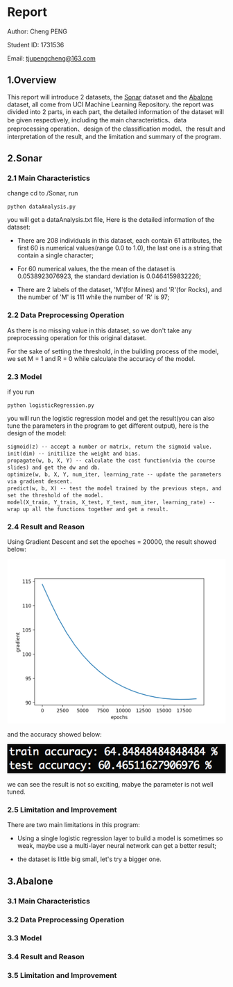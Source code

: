 # Report

Author: Cheng PENG 

Student ID: 1731536

Email: tjupengcheng@163.com

## 1.Overview

This report will introduce 2 datasets, the [Sonar](http://archive.ics.uci.edu/ml/datasets/Connectionist+Bench+%28Sonar%2C+Mines+vs.+Rocks%29) dataset and the [Abalone](http://archive.ics.uci.edu/ml/datasets/Abalone) dataset, all come from UCI Machine Learning Repository. the report was divided into 2 parts, in each part, the detailed information of the dataset will be given respectively, including the main characteristics、data preprocessing operation、design of the classification model、the result and interpretation of the result, and the limitation and summary of the program.


## 2.Sonar

### 2.1 Main Characteristics

change cd to /Sonar, run

	python dataAnalysis.py

you will get a dataAnalysis.txt file, Here is the detailed information of the dataset:

* There are 208 individuals in this dataset, each contain 61 attributes, the first 60 is numerical values(range 0.0 to 1.0), the last one is a string that contain a single character;

* For 60 numerical values, the the mean of the dataset is 0.0538923076923, the standard deviation is 0.0464159832226;

* There are 2 labels of the dataset, 'M'(for Mines) and 'R'(for Rocks), and the number of 'M' is 111 while the number of 'R' is 97;

### 2.2 Data Preprocessing Operation

As there is no missing value in this dataset, so we don't take any preprocessing operation for this original dataset.

For the sake of setting the threshold, in the building process of the model, we set M = 1 and R = 0 while calculate the accuracy of the model.

### 2.3 Model

if you run

	python logisticRegression.py

you will run the logistic regression model and get the result(you can also tune the parameters in the program to get different output), here is the design of the model:

	sigmoid(z) -- accept a number or matrix, return the sigmoid value.
	init(dim) -- initilize the weight and bias.
	propagate(w, b, X, Y) -- calculate the cost function(via the course slides) and get the dw and db.
	optimize(w, b, X, Y, num_iter, learning_rate -- update the parameters via gradient descent.
	predict(w, b, X) -- test the model trained by the previous steps, and set the threshold of the model.
	model(X_train, Y_train, X_test, Y_test, num_iter, learning_rate) -- wrap up all the functions together and get a result.  

### 2.4 Result and Reason

Using Gradient Descent and set the epoches = 20000, the result showed below:

![](img/Figure_1.png)

and the accuracy showed below:

![](img/Figure_2.png)

we can see the result is not so exciting, mabye the parameter is not well tuned.

### 2.5 Limitation and Improvement

There are two main limitations in this program:

* Using a single logistic regression layer to build a model is sometimes so weak, maybe use a multi-layer neural network can get a better result;

* the dataset is little big small, let's try a bigger one. 


## 3.Abalone

### 3.1 Main Characteristics


### 3.2 Data Preprocessing Operation


### 3.3 Model


### 3.4 Result and Reason


### 3.5 Limitation and Improvement

